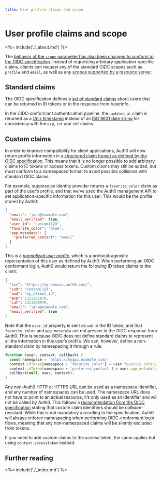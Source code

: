```yaml
---
title: User profile claims and scope
---
```


User profile claims and scope
=============================

<%= include('./_about.md') %>

The [behavior of the `scope` parameter has also been changed to conform to the OIDC specification](https://openid.net/specs/openid-connect-core-1_0.html#ScopeClaims).
Instead of requesting arbitrary application-specific claims, clients can
request any of the standard OIDC scopes such as `profile` and `email`, as well as any [scopes supported by a resource server](/api-auth/tutorials/migration/api-tokens).

Standard claims
---------------

The OIDC specification defines a [set of standard claims](https://openid.net/specs/openid-connect-core-1_0.html#StandardClaims) about users that can be returned in ID tokens or in the response from /userinfo.

In the OIDC-conformant authentication pipeline, the `updated_at` claim is returned as a [Unix timestamp](https://en.wikipedia.org/wiki/Unix_time) instead of an [ISO 8601 date string](https://en.wikipedia.org/wiki/ISO_8601) for consistency with the `exp`, `iat` and `nbf` claims.

Custom claims
-------------

In order to improve compatibility for client applications, Auth0 will
now return profile information in a [structured claim format as defined by the OIDC specification](https://openid.net/specs/openid-connect-core-1_0.html#StandardClaims).
This means that it is no longer possible to add arbitrary claims to ID
tokens or access tokens. Custom claims may still be added, but must
conform to a namespaced format to avoid possible collisions with
standard OIDC claims.

For example, suppose an identity provider returns a `favorite_color`
claim as part of the user’s profile, and that we’ve used the Auth0
management API to set application-specific information for this user.
This would be the profile stored by Auth0:

```json
{
  "email": "jane@example.com",
  "email_verified": true,
  "user_id": "custom|123",
  "favorite_color": "blue",
  "app_metadata": {
    "preferred_contact": "email"
  }
}
```

This is a [*normalized user profile*](/user-profile/normalized), which is a
protocol-agnostic representation of this user as defined by Auth0. When
performing an OIDC conformant login, Auth0 would return the following ID
token claims to the client:

```json
{
  "iss": "https://my-domain.auth0.com/",
  "sub": "custom|123",
  "aud": "my_client_id",
  "exp": 1311281970,
  "iat": 1311280970,
  "email": "jane@example.com",
  "email_verified": true
}
```

Note that the `user_id` property is sent as `sub` in the ID token, and that `favorite_color` and
`app_metadata` are not present in the OIDC response from Auth0. This is
because OIDC does not define standard claims to represent all the
information in this user’s profile. We can, however, define a
non-standard claim by namespacing it through a rule:

```js
function (user, context, callback) {
  const namespace = 'https://myapp.example.com/';
  context.idToken[namespace + 'favorite_color'] = user.favorite_color;
  context.idToken[namespace + 'preferred_contact'] = user.app_metadata.preferred_contact;
  callback(null, user, context);
}
```

Any non-Auth0 HTTP or HTTPS URL can be used as a namespace identifier,
and any number of namespaces can be used. The namespace URL does not
have to point to an actual resource, it’s only used as an identifier and
will not be called by Auth0. This follows a [recommendation from the OIDC specification](https://openid.net/specs/openid-connect-core-1_0.html#AdditionalClaims)
stating that custom claim identifiers should be collision-resistant.
While this is not mandatory according to the specification, Auth0 will
always enforce namespacing when performing OIDC-conformant login flows,
meaning that any non-namespaced claims will be silently excluded from
tokens.

If you need to add custom claims to the access token, the same applies
but using `context.accessToken` instead.

## Further reading

<%= include('./_index.md') %>
